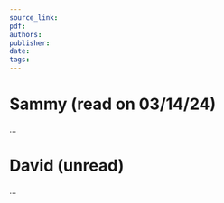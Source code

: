 ```yaml
---
source_link: 
pdf: 
authors: 
publisher: 
date: 
tags:
---
```

# Sammy (read on 03/14/24)

...

# David (unread)

...